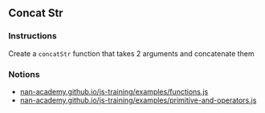 ## Concat Str

### Instructions

Create a `concatStr` function that takes 2 arguments and concatenate them

### Notions

- [nan-academy.github.io/js-training/examples/functions.js](https://nan-academy.github.io/js-training/examples/functions.js)
- [nan-academy.github.io/js-training/examples/primitive-and-operators.js](https://nan-academy.github.io/js-training/examples/primitive-and-operators.js)
